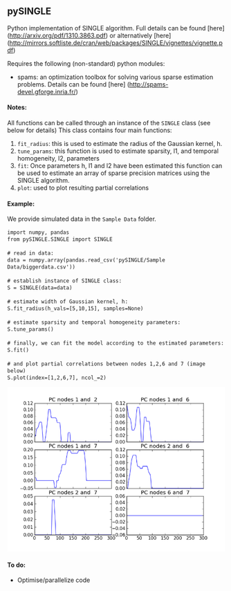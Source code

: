 pySINGLE
--------

Python implementation of SINGLE algorithm. Full details can be found [here]
(http://arxiv.org/pdf/1310.3863.pdf) or alternatively [here] (http://mirrors.softliste.de/cran/web/packages/SINGLE/vignettes/vignette.pdf)

Requires the following (non-standard) python modules:
* spams: an optimization toolbox for solving various sparse estimation problems. Details can be found [here] (http://spams-devel.gforge.inria.fr/)


#### Notes:
All functions can be called through an instance of the `SINGLE` class (see below for details)
This class contains four main functions:

1. `fit_radius`: this is used to estimate the radius of the Gaussian kernel, h.
2. `tune_params`: this function is used to estimate sparsity, l1, and temporal homogeneity, l2, parameters
3. `fit`: Once parameters h, l1 and l2 have been estimated this function can be used to estimate an array of sparse precision matrices using the SINGLE algorithm.
4. `plot`: used to plot resulting partial correlations


#### Example:
We provide simulated data in the `Sample Data` folder. 


```
import numpy, pandas
from pySINGLE.SINGLE import SINGLE

# read in data:
data = numpy.array(pandas.read_csv('pySINGLE/Sample Data/biggerdata.csv'))

# establish instance of SINGLE class:
S = SINGLE(data=data)

# estimate width of Gaussian kernel, h:
S.fit_radius(h_vals=[5,10,15], samples=None)

# estimate sparsity and temporal homogeneity parameters:
S.tune_params()

# finally, we can fit the model according to the estimated parameters:
S.fit()

# and plot partial correlations between nodes 1,2,6 and 7 (image below)
S.plot(index=[1,2,6,7], ncol_=2) 

```
![alt text](https://raw.githubusercontent.com/piomonti/pySINGLE/master/sample_pic.png "Example of plot from SINGLE algorithm")


#### To do:
* Optimise/parallelize code
